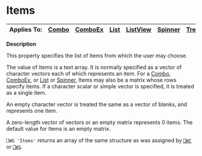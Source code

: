 




<h1 class="heading"><span class="name">Items</span></h1>

| Applies To: | [Combo](../a-z/combo.md) | [ComboEx](../a-z/comboex.md) | [List](../a-z/list.md) | [ListView](../a-z/listview.md) | [Spinner](../a-z/spinner.md) | [TreeView](../a-z/treeview.md) |
| --- | --- | --- | --- | --- | --- | ---  |


**Description**


This property specifies the list of items from which the user may choose.


The value of Items is a text array. It is normally specified as a vector of character vectors each of which represents an item. For a [Combo](../a-z/combo.md), [ComboEx](../a-z/comboex.md), or [List](../a-z/list.md) or [Spinner](../a-z/spinner.md), Items may also be a matrix whose rows specify items. If a character scalar or simple vector is specified, it is treated as a single item.


An empty character vector is treated the same as a vector of blanks, and represents one item.


A zero-length vector of vectors or an empty matrix represents 0 items. The default value for Items is an empty matrix.


`⎕WG 'Items'` returns an array of the same structure as was assigned by [`⎕WC`](../../Language/System%20Functions/wc.htm) or [`⎕WS`](../../Language/System%20Functions/ws.htm).




